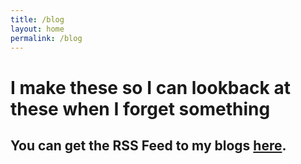 ```yaml
---
title: /blog
layout: home
permalink: /blog
---
```


# I make these so I can lookback at these when I forget something
## You can get the RSS Feed to my blogs [here](./feed.xml).
